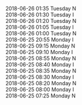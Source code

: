 2018-06-26 01:35 Tuesday  N  
2018-06-26 01:30 Tuesday  I  
2018-06-26 01:20 Tuesday  N  
2018-06-26 01:05 Tuesday  I  
2018-06-26 01:00 Tuesday  N  
2018-06-25 20:55 Monday  I  
2018-06-25 09:15 Monday  N  
2018-06-25 09:10 Monday  I  
2018-06-25 08:55 Monday  N  
2018-06-25 08:40 Monday  I  
2018-06-25 08:35 Monday  N  
2018-06-25 08:30 Monday  I  
2018-06-25 08:20 Monday  N  
2018-06-25 08:00 Monday  I  
2018-06-25 07:25 Monday  N  
